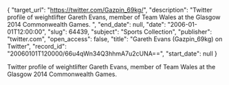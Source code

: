 {
  "target_url": "https://twitter.com/Gazpin_69kg/", 
  "description": "Twitter profile of weightlifter Gareth Evans, member of Team Wales at the Glasgow 2014 Commonwealth Games. ", 
  "end_date": null, 
  "date": "2006-01-01T12:00:00", 
  "slug": 64439, 
  "subject": "Sports Collection", 
  "publisher": "twitter.com", 
  "open_access": false, 
  "title": "Gareth Evans (Gazpin_69kg) on Twitter", 
  "record_id": "20060101T120000/66u4qWn34Q3hhmA7u2cUNA==", 
  "start_date": null
}

Twitter profile of weightlifter Gareth Evans, member of Team Wales at the Glasgow 2014 Commonwealth Games. 